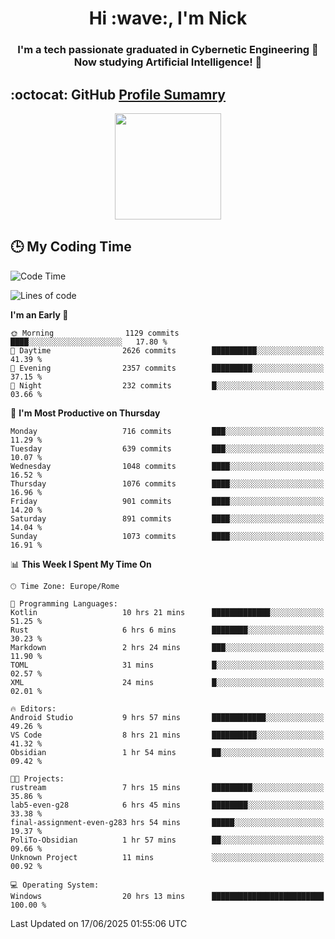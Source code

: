 <h1 align="center">Hi :wave:, I'm Nick</h1>

<h3 align="center">I'm a tech passionate graduated in Cybernetic Engineering 🤖<br>
Now studying Artificial Intelligence! 🧠</h3>


## :octocat: GitHub <a href="https://github.com/vn7n24fzkq/github-profile-summary-cards">Profile Sumamry</a>

<p align="center">
   <img style="height:170px;display:inline-block"  src="http://github-profile-summary-cards.vercel.app/api/cards/profile-details?username=CodeClimberNT&theme=github_dark" />
<!--    <img style="height:170px;display:inline-block"  src="http://github-profile-summary-cards.vercel.app/api/cards/repos-per-language?username=CodeClimberNT&theme=github_dark&exclude=" /> -->
</p>

 ## :clock3: My Coding Time 
 
<!--START_SECTION:waka-->
![Code Time](http://img.shields.io/badge/Code%20Time-668%20hrs%2059%20mins-blue)

![Lines of code](https://img.shields.io/badge/From%20Hello%20World%20I%27ve%20Written-5.6%20million%20lines%20of%20code-blue)

**I'm an Early 🐤** 

```text
🌞 Morning                1129 commits        ████░░░░░░░░░░░░░░░░░░░░░   17.80 % 
🌆 Daytime                2626 commits        ██████████░░░░░░░░░░░░░░░   41.39 % 
🌃 Evening                2357 commits        █████████░░░░░░░░░░░░░░░░   37.15 % 
🌙 Night                  232 commits         █░░░░░░░░░░░░░░░░░░░░░░░░   03.66 % 
```
📅 **I'm Most Productive on Thursday** 

```text
Monday                   716 commits         ███░░░░░░░░░░░░░░░░░░░░░░   11.29 % 
Tuesday                  639 commits         ███░░░░░░░░░░░░░░░░░░░░░░   10.07 % 
Wednesday                1048 commits        ████░░░░░░░░░░░░░░░░░░░░░   16.52 % 
Thursday                 1076 commits        ████░░░░░░░░░░░░░░░░░░░░░   16.96 % 
Friday                   901 commits         ████░░░░░░░░░░░░░░░░░░░░░   14.20 % 
Saturday                 891 commits         ████░░░░░░░░░░░░░░░░░░░░░   14.04 % 
Sunday                   1073 commits        ████░░░░░░░░░░░░░░░░░░░░░   16.91 % 
```


📊 **This Week I Spent My Time On** 

```text
🕑︎ Time Zone: Europe/Rome

💬 Programming Languages: 
Kotlin                   10 hrs 21 mins      █████████████░░░░░░░░░░░░   51.25 % 
Rust                     6 hrs 6 mins        ████████░░░░░░░░░░░░░░░░░   30.23 % 
Markdown                 2 hrs 24 mins       ███░░░░░░░░░░░░░░░░░░░░░░   11.90 % 
TOML                     31 mins             █░░░░░░░░░░░░░░░░░░░░░░░░   02.57 % 
XML                      24 mins             █░░░░░░░░░░░░░░░░░░░░░░░░   02.01 % 

🔥 Editors: 
Android Studio           9 hrs 57 mins       ████████████░░░░░░░░░░░░░   49.26 % 
VS Code                  8 hrs 21 mins       ██████████░░░░░░░░░░░░░░░   41.32 % 
Obsidian                 1 hr 54 mins        ██░░░░░░░░░░░░░░░░░░░░░░░   09.42 % 

🐱‍💻 Projects: 
rustream                 7 hrs 15 mins       █████████░░░░░░░░░░░░░░░░   35.86 % 
lab5-even-g28            6 hrs 45 mins       ████████░░░░░░░░░░░░░░░░░   33.38 % 
final-assignment-even-g283 hrs 54 mins       █████░░░░░░░░░░░░░░░░░░░░   19.37 % 
PoliTo-Obsidian          1 hr 57 mins        ██░░░░░░░░░░░░░░░░░░░░░░░   09.66 % 
Unknown Project          11 mins             ░░░░░░░░░░░░░░░░░░░░░░░░░   00.92 % 

💻 Operating System: 
Windows                  20 hrs 13 mins      █████████████████████████   100.00 % 
```


 Last Updated on 17/06/2025 01:55:06 UTC
<!--END_SECTION:waka-->


